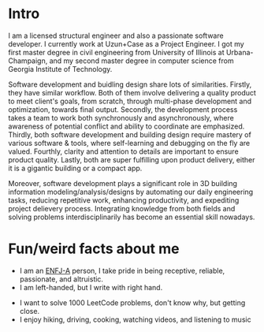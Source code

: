 
# Intro

I am a licensed structural engineer and also a passionate software developer. I currently work at Uzun+Case as a Project Engineer. I got my first master degree in civil engineering from University of Illinois at Urbana-Champaign, and my second master degree in computer science from Georgia Institute of Technology.  

Software development and buidling design share lots of similarities. Firstly, they have similar workflow. Both of them involve delivering a quality product to meet client's goals, from scratch, through multi-phase development and optimization, towards final output. Secondly, the development process takes a team to work both synchronously and asynchronously, where awareness of potential conflict and ability to coordinate are emphasized. Thirdly, both software development and building design require mastery of various software & tools, where self-learning and debugging on the fly are valued. Fourthly, clarity and attention to details are important to ensure product quality. Lastly, both are super fulfilling upon product delivery, either it is a gigantic building or a compact app.  

<!-- Moreover, nowadays, the technology and knowledge from the data & software fields are benefitting the traditional structural design more and more, as the automating power of software continuously shed light on most industries. When it comes to making decisions, we might still not feel super comfortable turning it over to a computer since it relates to safety. However, automating design workflow especially those regular and repetitive ones could not only enhance productivity, but potentially prevent inadvertent mistakes as well. Therefore, developing software and gadgets to solve problems interdisciplinarily becomes very appealing to me. -->
Moreover, software development plays a significant role in 3D building information modeling/analysis/designs by automating our daily engineering tasks, reducing repetitive work, enhancing productivity, and expediting project delievery process. Integrating knowledge from both fields and solving problems interdisciplinarily has become an essential skill nowadays. 


# Fun/weird facts about me

- I am an [ENFJ-A](https://www.16personalities.com/enfj-personality) person, I take pride in being receptive, reliable, passionate, and altruistic.
- I am left-handed, but I write with right hand.
<!-- - My resume completely changed three times, and there might be a fourth. -->
- I want to solve 1000 LeetCode problems, don't know why, but getting close.
- I enjoy hiking, driving, cooking, watching videos, and listening to music
